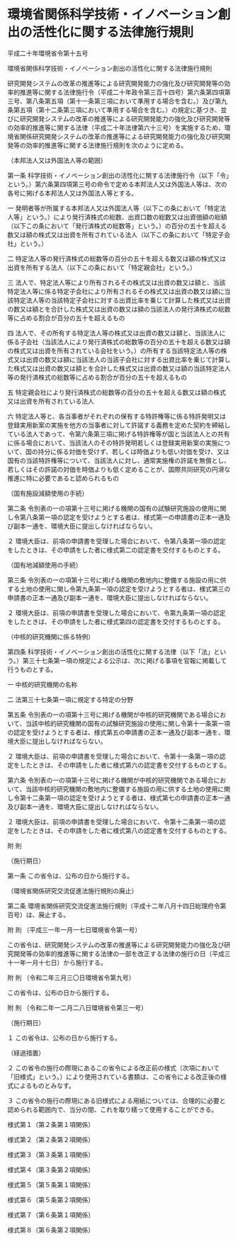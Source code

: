 # 環境省関係科学技術・イノベーション創出の活性化に関する法律施行規則

平成二十年環境省令第十五号

環境省関係科学技術・イノベーション創出の活性化に関する法律施行規則

研究開発システムの改革の推進等による研究開発能力の強化及び研究開発等の効率的推進等に関する法律施行令（平成二十年政令第三百十四号）第六条第四項第三号、第八条第五項（第十一条第三項において準用する場合を含む。）及び第九条第五項（第十二条第三項において準用する場合を含む。）の規定に基づき、並びに研究開発システムの改革の推進等による研究開発能力の強化及び研究開発等の効率的推進等に関する法律（平成二十年法律第六十三号）を実施するため、環境省関係研究開発システムの改革の推進等による研究開発能力の強化及び研究開発等の効率的推進等に関する法律施行規則を次のように定める。

（本邦法人又は外国法人等の範囲）

第一条 科学技術・イノベーション創出の活性化に関する法律施行令（以下「令」という。）第六条第四項第三号の命令で定める本邦法人又は外国法人等は、次の各号に掲げる本邦法人又は外国法人等とする。

一 発明者等が所属する本邦法人又は外国法人等（以下この条において「特定法人等」という。）により発行済株式の総数、出資口数の総数又は出資価額の総額（以下この条において「発行済株式の総数等」という。）の百分の五十を超える数又は額の株式又は出資を所有されている法人（以下この条において「特定子会社」という。）

二 特定法人等の発行済株式の総数等の百分の五十を超える数又は額の株式又は出資を所有する法人（以下この条において「特定親会社」という。）

三 法人で、特定法人等により所有されるその株式又は出資の数又は額と、当該特定法人等に係る特定子会社により所有されるその株式又は出資の数又は額に当該特定法人等の当該特定子会社に対する出資比率を乗じて計算した株式又は出資の数又は額とを合計した株式又は出資の数又は額の当該法人の発行済株式の総数等に占める割合が百分の五十を超えるもの

四 法人で、その所有する特定法人等の株式又は出資の数又は額と、当該法人に係る子会社（当該法人により発行済株式の総数等の百分の五十を超える数又は額の株式又は出資を所有されている会社をいう。）の所有する当該特定法人等の株式又は出資の数又は額に当該法人の当該子会社に対する出資比率を乗じて計算した株式又は出資の数又は額とを合計した株式又は出資の数又は額の当該特定法人等の発行済株式の総数等に占める割合が百分の五十を超えるもの

五 特定親会社により発行済株式の総数等の百分の五十を超える数又は額の株式又は出資を所有されている法人

六 特定法人等と、各当事者がそれぞれの保有する特許権等に係る特許発明又は登録実用新案の実施を他方の当事者に対して許諾する義務を定めた契約を締結している法人であって、令第六条第三項に掲げる特許権等が国と当該法人との共有に係る場合において、当該法人のその特許発明若しくは登録実用新案の実施について、国の持分に係る対価を受けず、若しくは時価よりも低い対価を受け、又は国有の当該特許権等について、当該法人に対し、通常実施権の許諾を無償とし、若しくはその許諾の対価を時価よりも低く定めることが、国際共同研究の円滑な推進に特に必要であると認められるもの

（国有施設減額使用の手続）

第二条 令別表の一の項第十三号に掲げる機関の国有の試験研究施設の使用に関し令第八条第一項の認定を受けようとする者は、様式第一の申請書の正本一通及び副本一通を、環境大臣に提出しなければならない。

２ 環境大臣は、前項の申請書を受理した場合において、令第八条第一項の認定をしたときは、その申請をした者に様式第二の認定書を交付するものとする。

（国有地減額使用の手続）

第三条 令別表の一の項第十三号に掲げる機関の敷地内に整備する施設の用に供する土地の使用に関し令第九条第一項の認定を受けようとする者は、様式第三の申請書の正本一通及び副本一通を、環境大臣に提出しなければならない。

２ 環境大臣は、前項の申請書を受理した場合において、令第九条第一項の認定をしたときは、その申請をした者に様式第四の認定書を交付するものとする。

（中核的研究機関に係る特例）

第四条 科学技術・イノベーション創出の活性化に関する法律（以下「法」という。）第三十七条第一項の規定による公示は、次に掲げる事項を官報に掲載して行うものとする。

一 中核的研究機関の名称

二 法第三十七条第一項に規定する特定の分野

第五条 令別表の一の項第十三号に掲げる機関が中核的研究機関である場合において、当該中核的研究機関の国有の試験研究施設の使用に関し令第十一条第一項の認定を受けようとする者は、様式第五の申請書の正本一通及び副本一通を、環境大臣に提出しなければならない。

２ 環境大臣は、前項の申請書を受理した場合において、令第十一条第一項の認定をしたときは、その申請をした者に様式第六の認定書を交付するものとする。

第六条 令別表の一の項第十三号に掲げる機関が中核的研究機関である場合において、当該中核的研究機関の敷地内に整備する施設の用に供する土地の使用に関し令第十二条第一項の認定を受けようとする者は、様式第七の申請書の正本一通及び副本一通を、環境大臣に提出しなければならない。

２ 環境大臣は、前項の申請書を受理した場合において、令第十二条第一項の認定をしたときは、その申請をした者に様式第八の認定書を交付するものとする。

附 則

（施行期日）

第一条 この省令は、公布の日から施行する。

（環境省関係研究交流促進法施行規則の廃止）

第二条 環境省関係研究交流促進法施行規則（平成十二年八月十四日総理府令第百号）は、廃止する。

附 則 （平成三一年一月一七日環境省令第一号）

この省令は、研究開発システムの改革の推進等による研究開発能力の強化及び研究開発等の効率的推進等に関する法律の一部を改正する法律の施行の日（平成三十一年一月十七日）から施行する。

附 則 （令和二年三月三〇日環境省令第九号）

この省令は、公布の日から施行する。

附 則 （令和二年一二月二八日環境省令第三一号）

（施行期日）

１ この省令は、公布の日から施行する。

（経過措置）

２ この省令の施行の際現にあるこの省令による改正前の様式（次項において「旧様式」という。）により使用されている書類は、この省令による改正後の様式によるものとみなす。

３ この省令の施行の際現にある旧様式による用紙については、合理的に必要と認められる範囲内で、当分の間、これを取り繕って使用することができる。

様式第１（第２条第１項関係）

[](/./pict/H20F18001000015_2103261903_001.pdf)

様式第２（第２条第２項関係）

[](/./pict/H20F18001000015_2103261903_002.pdf)

様式第３（第３条第１項関係）

[](/./pict/H20F18001000015_2103261903_003.pdf)

様式第４（第３条第２項関係）

[](/./pict/H20F18001000015_2103261903_004.pdf)

様式第５（第５条第１項関係）

[](/./pict/H20F18001000015_2103261903_005.pdf)

様式第６（第５条第２項関係）

[](/./pict/H20F18001000015_2103261903_006.pdf)

様式第７（第６条第１項関係）

[](/./pict/H20F18001000015_2103261903_007.pdf)

様式第８（第６条第２項関係）

[](/./pict/H20F18001000015_2103261903_008.pdf)
